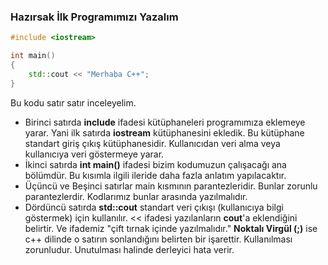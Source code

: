 ### Hazırsak İlk Programımızı Yazalım

```c++
#include <iostream>

int main()
{
    std::cout << "Merhaba C++";
}
```

Bu kodu satır satır inceleyelim.

* Birinci satırda **include** ifadesi kütüphaneleri programımıza eklemeye yarar. Yani ilk satırda **iostream** kütüphanesini ekledik.
Bu kütüphane standart giriş çıkış kütüphanesidir. Kullanıcıdan veri alma veya kullanıcıya veri göstermeye yarar.
* İkinci satırda **int main()** ifadesi bizim kodumuzun çalışacağı ana bölümdür. Bu kısımla ilgili ileride daha fazla anlatım yapılacaktır.
* Üçüncü ve Beşinci satırlar main kısmının parantezleridir. Bunlar zorunlu parantezlerdir. Kodlarımız bunlar arasında yazılmalıdır.
* Dördüncü satırda **std::cout** standart veri çıkışı (kullanıcıya bilgi göstermek) için kullanılır. << ifadesi yazılanların **cout**'a
eklendiğini belirtir. Ve ifademiz "çift tırnak içinde yazılmalıdır." **Noktalı Virgül (;)** ise c++ dilinde o satırın sonlandığını belirten
bir işarettir. Kullanılması zorunludur. Unutulması halinde derleyici hata verir. 